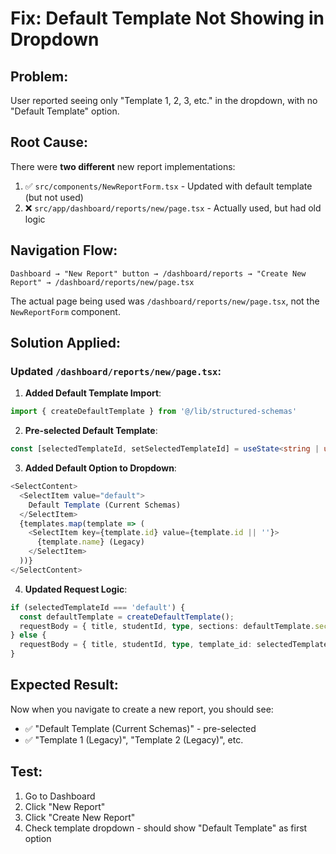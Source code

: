 # Fix: Default Template Not Showing in Dropdown

## Problem:
User reported seeing only "Template 1, 2, 3, etc." in the dropdown, with no "Default Template" option.

## Root Cause:
There were **two different** new report implementations:

1. ✅ `src/components/NewReportForm.tsx` - Updated with default template (but not used)
2. ❌ `src/app/dashboard/reports/new/page.tsx` - Actually used, but had old logic

## Navigation Flow:
```
Dashboard → "New Report" button → /dashboard/reports → "Create New Report" → /dashboard/reports/new/page.tsx
```

The actual page being used was `/dashboard/reports/new/page.tsx`, not the `NewReportForm` component.

## Solution Applied:

### Updated `/dashboard/reports/new/page.tsx`:

1. **Added Default Template Import**:
```typescript
import { createDefaultTemplate } from '@/lib/structured-schemas'
```

2. **Pre-selected Default Template**:
```typescript
const [selectedTemplateId, setSelectedTemplateId] = useState<string | undefined>('default');
```

3. **Added Default Option to Dropdown**:
```typescript
<SelectContent>
  <SelectItem value="default">
    Default Template (Current Schemas)
  </SelectItem>
  {templates.map(template => (
    <SelectItem key={template.id} value={template.id || ''}>
      {template.name} (Legacy)
    </SelectItem>
  ))}
</SelectContent>
```

4. **Updated Request Logic**:
```typescript
if (selectedTemplateId === 'default') {
  const defaultTemplate = createDefaultTemplate();
  requestBody = { title, studentId, type, sections: defaultTemplate.sections };
} else {
  requestBody = { title, studentId, type, template_id: selectedTemplateId };
}
```

## Expected Result:
Now when you navigate to create a new report, you should see:
- ✅ "Default Template (Current Schemas)" - pre-selected
- ✅ "Template 1 (Legacy)", "Template 2 (Legacy)", etc.

## Test:
1. Go to Dashboard
2. Click "New Report" 
3. Click "Create New Report"
4. Check template dropdown - should show "Default Template" as first option